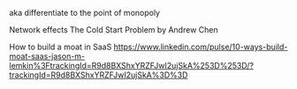 aka differentiate to the point of monopoly

Network effects
The Cold Start Problem by Andrew Chen

How to build a moat in SaaS
https://www.linkedin.com/pulse/10-ways-build-moat-saas-jason-m-lemkin%3FtrackingId=R9d8BXShxYRZFJwI2ujSkA%253D%253D/?trackingId=R9d8BXShxYRZFJwI2ujSkA%3D%3D